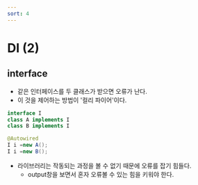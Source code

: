 ```yaml
---
sort: 4
---
```


# DI (2)

## interface
- 같은 인터페이스를 두 클래스가 받으면 오류가 난다. 
- 이 것을 제어하는 방법이 '컬리 파이어'이다. 

```java
interface I
class A implements I
class B implements I

@Autowired
I i =new A();
I i =new B();
```

- 라이브러리는 작동되는 과정을 볼 수 없기 때문에 오류를 잡기 힘들다.
  - output창을 보면서 혼자 오류볼 수 있는 힘을 키워야 한다. 
  







